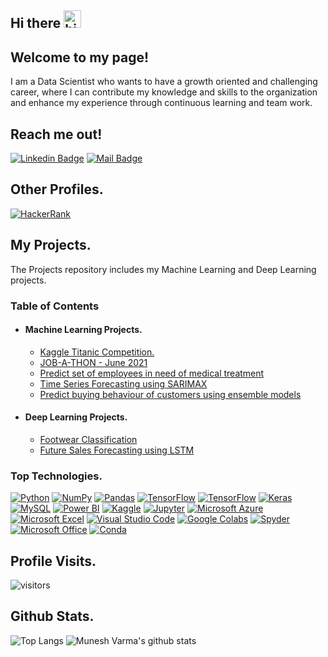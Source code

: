 ## Hi there <img src="https://user-images.githubusercontent.com/1303154/88677602-1635ba80-d120-11ea-84d8-d263ba5fc3c0.gif" width="28px" alt="hi">
## Welcome to my page!

I am a Data Scientist who wants to have a growth oriented and challenging career,
where I can contribute my knowledge and skills to the organization and enhance my experience
through continuous learning and team work.

## Reach me out!

[![Linkedin Badge](https://img.shields.io/badge/-Munesh_Varma-0e76a8?style=flat&labelColor=0e76a8&logo=linkedin&logoColor=white)](https://www.linkedin.com/in/munesh-varma/)
[![Mail Badge](https://img.shields.io/badge/-Email-c0392b?style=flat&labelColor=c0392b&logo=gmail&logoColor=white)](mailto:varmamunesh420@gmail.com)

## Other Profiles.
[![HackerRank](https://img.shields.io/badge/-Hackerrank-2EC866?style=for-the-badge&logo=HackerRank&logoColor=white)](https://www.hackerrank.com/muneshvarma)

## My Projects.
The Projects repository includes my Machine Learning and Deep Learning projects.

### Table of Contents
* #### Machine Learning Projects.
  * [Kaggle Titanic Competition.](https://github.com/MuneshVarma/Projects/tree/master/Titanic)
  * [JOB-A-THON - June 2021](https://github.com/MuneshVarma/Projects/tree/master/JOB-A_THON%20June%202021)
  * [Predict set of employees in need of medical treatment](https://github.com/MuneshVarma/Projects/tree/master/Employee%20treatment%20prediction)
  * [Time Series Forecasting using SARIMAX](https://github.com/MuneshVarma/Projects/tree/master/Time%20Series%20Forecasting%20using%20SARIMAX)
  * [Predict buying behaviour of customers using ensemble models](https://github.com/MuneshVarma/Projects/tree/master/Predict%20buying%20behaviour%20using%20ensemble%20models)

* #### Deep Learning Projects.
  * [Footwear Classification](https://github.com/MuneshVarma/Projects/tree/master/Footwear%20classification)
  * [Future Sales Forecasting using LSTM](https://github.com/MuneshVarma/Projects/tree/master/Sales%20Forecasting)

### Top Technologies.
[![Python](https://img.shields.io/badge/python-%2314354C.svg?style=for-the-badge&logo=python&logoColor=white)](#)
[![NumPy](https://img.shields.io/badge/numpy-%23013243.svg?style=for-the-badge&logo=numpy&logoColor=white)](#)
[![Pandas](https://img.shields.io/badge/pandas-%23150458.svg?style=for-the-badge&logo=pandas&logoColor=white)](#)
[![TensorFlow](https://img.shields.io/badge/TensorFlow-%23FF6F00.svg?style=for-the-badge&logo=TensorFlow&logoColor=white)](#)
[![TensorFlow](https://img.shields.io/badge/scikit_learn-F7931E?style=for-the-badge&logo=scikit-learn&logoColor=white)](#)
[![Keras](https://img.shields.io/badge/Keras-%23D00000.svg?style=for-the-badge&logo=Keras&logoColor=white)](#)
[![MySQL](https://img.shields.io/badge/mysql-%2300f.svg?style=for-the-badge&logo=mysql&logoColor=white)](#)
[![Power BI](https://img.shields.io/badge/PowerBI-F2C811?style=for-the-badge&logo=Power%20BI&logoColor=white)](#)
[![Kaggle](https://img.shields.io/badge/Kaggle-20BEFF?style=for-the-badge&logo=Kaggle&logoColor=white)](#)
[![Jupyter](https://img.shields.io/badge/Jupyter-%23F37626.svg?style=for-the-badge&logo=Jupyter&logoColor=white)](#)
[![Microsoft Azure](https://img.shields.io/badge/microsoft%20azure-0089D6?style=for-the-badge&logo=microsoft-azure&logoColor=white)](#)
[![Microsoft Excel](https://img.shields.io/badge/Microsoft_Excel-217346?style=for-the-badge&logo=microsoft-excel&logoColor=white)](#)
[![Visual Studio Code](https://img.shields.io/badge/VisualStudioCode-0078d7.svg?style=for-the-badge&logo=visual-studio-code&logoColor=white)](#)
[![Google Colabs](https://img.shields.io/badge/Google_Colabs-F9AB00?style=for-the-badge&logo=googlecolab&color=525252)](#)
[![Spyder](https://img.shields.io/badge/Spyder-838485?style=for-the-badge&logo=spyder%20ide&logoColor=maroon)](#)
[![Microsoft Office](https://img.shields.io/badge/Microsoft_Office-D83B01?style=for-the-badge&logo=microsoft-office&logoColor=white)](#)
[![Conda](https://img.shields.io/badge/conda-342B029.svg?&style=for-the-badge&logo=anaconda&logoColor=white)](#)


## Profile Visits.
![visitors](https://visitor-badge.glitch.me/badge?page_id=MuneshVarma.MuneshVarma)

## Github Stats.
![Top Langs](https://github-readme-stats.vercel.app/api/top-langs/?username=MuneshVarma&theme=radical)
![Munesh Varma's github stats](https://github-readme-stats.vercel.app/api?username=MuneshVarma&show_icons=true&theme=radical)

